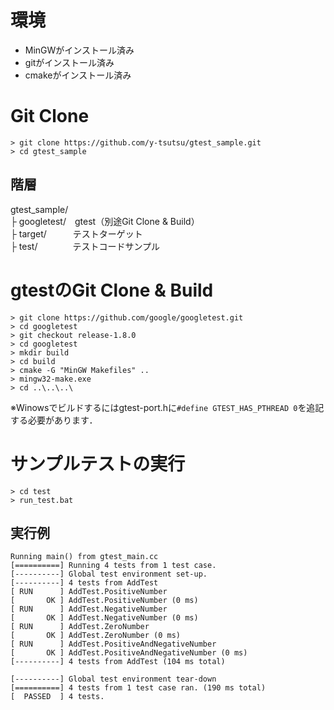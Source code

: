 # 環境

* MinGWがインストール済み
* gitがインストール済み
* cmakeがインストール済み

# Git Clone

```
> git clone https://github.com/y-tsutsu/gtest_sample.git
> cd gtest_sample
```

## 階層

gtest_sample/  
├ googletest/　gtest（別途Git Clone & Build）  
├ target/　　　テストターゲット  
├ test/　　　　テストコードサンプル  

# gtestのGit Clone & Build

```
> git clone https://github.com/google/googletest.git
> cd googletest
> git checkout release-1.8.0
> cd googletest
> mkdir build
> cd build
> cmake -G "MinGW Makefiles" ..
> mingw32-make.exe
> cd ..\..\..\
```

※Winowsでビルドするにはgtest-port.hに`#define GTEST_HAS_PTHREAD 0`を追記する必要があります．

# サンプルテストの実行

```
> cd test
> run_test.bat
```

## 実行例

```
Running main() from gtest_main.cc
[==========] Running 4 tests from 1 test case.
[----------] Global test environment set-up.
[----------] 4 tests from AddTest
[ RUN      ] AddTest.PositiveNumber
[       OK ] AddTest.PositiveNumber (0 ms)
[ RUN      ] AddTest.NegativeNumber
[       OK ] AddTest.NegativeNumber (0 ms)
[ RUN      ] AddTest.ZeroNumber
[       OK ] AddTest.ZeroNumber (0 ms)
[ RUN      ] AddTest.PositiveAndNegativeNumber
[       OK ] AddTest.PositiveAndNegativeNumber (0 ms)
[----------] 4 tests from AddTest (104 ms total)

[----------] Global test environment tear-down
[==========] 4 tests from 1 test case ran. (190 ms total)
[  PASSED  ] 4 tests.
```
